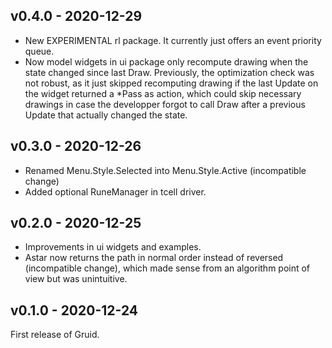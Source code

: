 ## v0.4.0 - 2020-12-29

+ New EXPERIMENTAL rl package. It currently just offers an event priority queue.
+ Now model widgets in ui package only recompute drawing when the state changed
  since last Draw.  Previously, the optimization check was not robust, as it
  just skipped recomputing drawing if the last Update on the widget returned a
  \*Pass as action, which could skip necessary drawings in case the developper
  forgot to call Draw after a previous Update that actually changed the state.

## v0.3.0 - 2020-12-26

+ Renamed Menu.Style.Selected into Menu.Style.Active (incompatible change)
+ Added optional RuneManager in tcell driver.

## v0.2.0 - 2020-12-25

+ Improvements in ui widgets and examples.
+ Astar now returns the path in normal order instead of reversed (incompatible
  change), which made sense from an algorithm point of view but was
  unintuitive.

## v0.1.0 - 2020-12-24

First release of Gruid.
